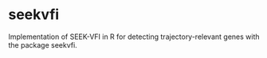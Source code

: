 # seekvfi
Implementation of SEEK-VFI in R for detecting trajectory-relevant genes with the package seekvfi.
